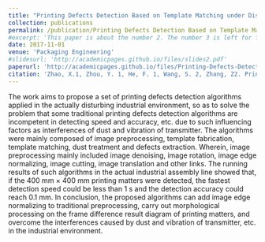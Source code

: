 ```yaml
---
title: "Printing Defects Detection Based on Template Matching under Disturbing Industrial Environment"
collection: publications
permalink: /publication/Printing Defects Detection Based on Template Matching under Disturbing Industrial Environment
#excerpt: 'This paper is about the number 2. The number 3 is left for future work.'
date: 2017-11-01
venue: 'Packaging Engineering'
#slidesurl: 'http://academicpages.github.io/files/slides2.pdf'
paperurl: 'http://academicpages.github.io/files/Printing-Defects-Detection-Based-on-Template-Matching-under-Disturbing-Industrial-Environment.pdf'
citation: 'Zhao, X.1, Zhou, Y. 1, He, F. 1, Wang, S. 2, Zhang, Z2. Printing Defects Detection Based on Template Matching under Disturbing Industrial Environment. Packaging Engineering, 2017 (11).'
---
```


The work aims to propose a set of printing defects detection algorithms applied in the actually disturbing industrial environment, so as to solve the problem that some traditional printing defects detection algorithms are incompetent in detecting speed and accuracy, etc. due to such influencing factors as interferences of dust and vibration of transmitter. The algorithms were mainly composed of image preprocessing, template fabrication, template matching, dust treatment and defects extraction. Wherein, image preprocessing mainly included image denoising, image rotation, image edge normalizing, image cutting, image translation and other links. The running results of such algorithms in the actual industrial assembly line showed that, if the 400 mm × 400 mm printing matters were detected, the fastest detection speed could be less than 1 s and the detection accuracy could reach 0.1 mm. In conclusion, the proposed algorithms can add
image edge normalizing to traditional preprocessing, carry out morphological processing on the frame difference result diagram of printing matters, and overcome the interferences caused by dust and vibration of transmitter, etc. in the industrial environment.
